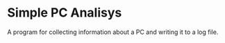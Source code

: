 # Simple PC Analisys

A program for collecting information about a PC and writing it to a log file.


